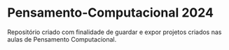 # Pensamento-Computacional 2024

Repositório criado com finalidade de guardar e expor projetos criados nas aulas de Pensamento Computacional.
